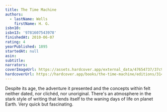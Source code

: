 ```yaml
---
title: The Time Machine
authors:
  - lastName: Wells
    firstName: H. G.
isbn10:
isbn13: '9781607543978'
finishedAt: 2010-06-07
rating: 4
yearPublished: 1895
startedAt: null
asin:
subtitle:
narrators:
coverImageUrl: https://assets.hardcover.app/external_data/47654737/37c972ad60197661f809b2545d03ec828cb57c95.jpeg
hardcoverUrl: https://hardcover.app/books/the-time-machine/editions/31497058
---
```


Despite its age, the adventure it presented and the concepts within felt neither dated, nor clichéd, nor unoriginal. There's an atmosphere in the stark style of writing that lends itself to the waning days of life on planet Earth. Very quick but fascinating.
